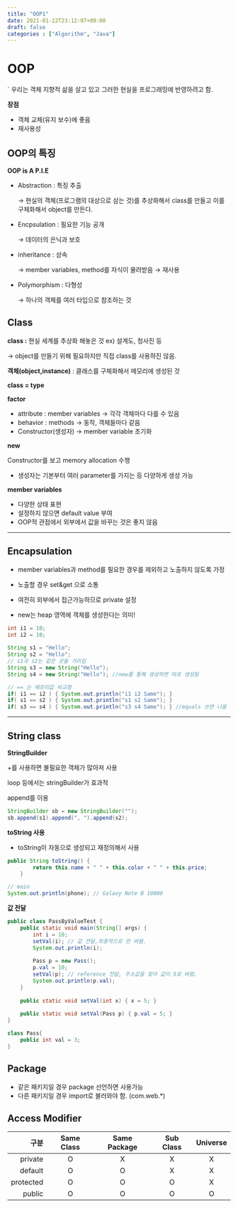 ```yaml
---
title: "OOP1"
date: 2021-01-22T23:12:07+09:00
draft: false
categories : ["Algorithm", "Java"]
---
```


# OOP

` 우리는 객체 지향적 삶을 살고 있고 그러한 현실을 프로그래밍에 반영하려고 함.

**장점**

- 객체 교체(유지 보수)에 좋음
- 재사용성

## OOP의 특징

**OOP is A P.I.E**

- Abstraction : 특징 추출

    → 현실의 객체(프로그램의 대상으로 삼는 것)를 추상화해서 class를 만들고 이를 구체화해서 object를 만든다.

- Encpsulation : 필요한 기능 공개

    → 데이터의 은닉과 보호

- inheritance : 상속

    → member variables, method를 자식이 물려받음 → 재사용

- Polymorphism : 다형성

    → 하나의 객체를 여러 타입으로 참조하는 것

## Class

**class :** 현실 세계를 추상화 해놓은 것  ex) 설계도, 청사진 등

→ object를 만들기 위해 필요하지만 직접 class를 사용하진 않음.

**객체(object,instance)** : 클래스를 구체화해서 메모리에 생성된 것

**class = type**

**factor**

- attribute : member variables → 각각 객체마다 다를 수 있음
- behavior : methods → 동작, 객체들마다 같음
- Constructor(생성자) → member variable 초기화

**new**

Constructor를 보고 memory allocation 수행

- 생성자는 기본부터 여러 parameter를 가지는 등 다양하게 생성 가능

**member variables**

- 다양한 상태 표현
- 설정하지 않으면 default value 부여
- OOP적 관점에서 외부에서 값을 바꾸는 것은 좋지 않음

---

## Encapsulation

- member variables과 method를 필요한 경우를 제외하고 노출하지 않도록 가정
- 노출할 경우 set&get 으로 소통
- 여전히 외부에서 접근가능하므로 private 설정


- new는 heap 영역에 객체를 생성한다는 의미!

```java
int i1 = 10;
int i2 = 10;
		
String s1 = "Hello";
String s2 = "Hello";
// s1과 s2는 같은 곳을 가리킴
String s3 = new String("Hello");
String s4 = new String("Hello"); //new를 통해 생성하면 따로 생성됨

// == 는 메모리값 비교함
if( i1 == i2 ) { System.out.println("i1 i2 Same"); }
if( s1 == s2 ) { System.out.println("s1 s2 Same"); }
if( s3 == s4 ) { System.out.println("s3 s4 Same"); } //equals 쓰면 나옴
```

--- 


## String class

**StringBuilder**

+를 사용하면 불필요한 객체가 많아져 사용

loop 등에서는 stringBuilder가 효과적

append를 이용

```java
StringBuilder sb = new StringBuilder("");
sb.append(s1).append(", ").append(s2);
```

**toString 사용**

- toString이 자동으로 생성되고 재정의해서 사용

```java
public String toString() {
		return this.name + " " + this.color + " " + this.price;
	}
```

```java
// main
System.out.println(phone); // Galaxy Note B 10000
```

**값 전달**

```java
public class PassByValueTest {
	public static void main(String[] args) {
		int i = 10;
		setVal(i); // 값 전달,최종적으로 안 바뀜.
		System.out.println(i);
		
		Pass p = new Pass();
		p.val = 10;
		setVal(p); // reference 전달, 주소값을 찾아 값이 5로 바뀜.
		System.out.println(p.val);
	}
	
	public static void setVal(int x) { x = 5; }
	
	public static void setVal(Pass p) { p.val = 5; }
}

class Pass{
	public int val = 3;
}
```

## Package

- 같은 패키지일 경우 package 선언하면 사용가능
- 다른 패키지일 경우 import로 불러와야 함. (com.web.*)

## Access Modifier

|구분|Same Class|Same Package|Sub Class|Universe|
|-:|:-:|:-:|:-:|:-:|
|private|O|X|X|X|
|default|O|O|X|X|
|protected|O|O|O|X|
|public|O|O|O|O|
